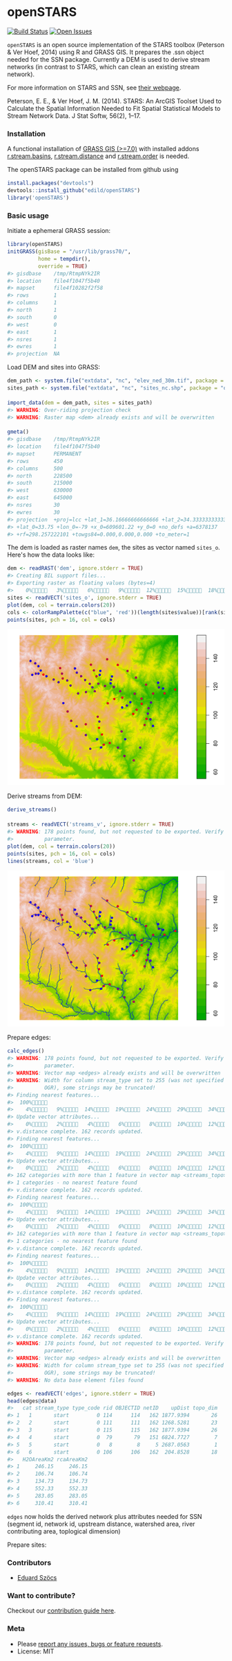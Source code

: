 openSTARS
=============



[![Build Status](https://travis-ci.org/ropensci/webchem.png)](https://travis-ci.org/edild/openSTARS)
[![Open Issues](https://img.shields.io/github/issues/edild/openSTARS.svg)](https://github.com/edild/openSTARS/issues)

`openSTARS` is an open source implementation of the STARS toolbox (Peterson & Ver Hoef, 2014) using R and GRASS GIS.
It prepares the .ssn object needed for the SSN package.
Currently a DEM is used to derive stream networks (in contrast to STARS, which can clean an existing stream network).

For more information on STARS and SSN, see [their webpage](http://www.fs.fed.us/rm/boise/AWAE/projects/SpatialStreamNetworks.shtml).

Peterson, E. E., & Ver Hoef, J. M. (2014). STARS: An ArcGIS Toolset Used to Calculate the Spatial Information Needed to Fit Spatial Statistical Models to Stream Network Data. J Stat Softw, 56(2), 1–17.


### Installation
A functional installation of [GRASS GIS (>=7.0)](https://grass.osgeo.org/#) with installed addons [r.stream.basins](https://grass.osgeo.org/grass70/manuals/addons/r.stream.basins.html), [r.stream.distance](https://grass.osgeo.org/grass70/manuals/addons/r.stream.distance.html) and [r.stream.order](https://grass.osgeo.org/grass70/manuals/addons/r.stream.order.html) is needed.

The openSTARS package can be installed from github using


```r
install.packages("devtools")
devtools::install_github("edild/openSTARS")
library('openSTARS')
```


### Basic usage

Initiate a ephemeral GRASS session:

```r
library(openSTARS)
initGRASS(gisBase = "/usr/lib/grass70/",
          home = tempdir(),
          override = TRUE)
#> gisdbase    /tmp/RtmpNYk2IR 
#> location    file4f1047f5b40 
#> mapset      file4f10282f2f58 
#> rows        1 
#> columns     1 
#> north       1 
#> south       0 
#> west        0 
#> east        1 
#> nsres       1 
#> ewres       1 
#> projection  NA
```

Load DEM and sites into GRASS:


```r
dem_path <- system.file("extdata", "nc", "elev_ned_30m.tif", package = "openSTARS")
sites_path <- system.file("extdata", "nc", "sites_nc.shp", package = "openSTARS")

import_data(dem = dem_path, sites = sites_path)
#> WARNING: Over-riding projection check
#> WARNING: Raster map <dem> already exists and will be overwritten

gmeta()
#> gisdbase    /tmp/RtmpNYk2IR 
#> location    file4f1047f5b40 
#> mapset      PERMANENT 
#> rows        450 
#> columns     500 
#> north       228500 
#> south       215000 
#> west        630000 
#> east        645000 
#> nsres       30 
#> ewres       30 
#> projection  +proj=lcc +lat_1=36.16666666666666 +lat_2=34.33333333333334
#> +lat_0=33.75 +lon_0=-79 +x_0=609601.22 +y_0=0 +no_defs +a=6378137
#> +rf=298.257222101 +towgs84=0.000,0.000,0.000 +to_meter=1
```

The dem is loaded as raster names `dem`, the sites as vector named `sites_o`.
Here's how the data looks like:


```r
dem <- readRAST('dem', ignore.stderr = TRUE)
#> Creating BIL support files...
#> Exporting raster as floating values (bytes=4)
#>    0%   3%   6%   9%  12%  15%  18%  21%  24%  27%  30%  33%  36%  39%  42%  45%  48%  51%  54%  57%  60%  63%  66%  69%  72%  75%  78%  81%  84%  87%  90%  93%  96%  99% 100%
sites <- readVECT('sites_o', ignore.stderr = TRUE)
plot(dem, col = terrain.colors(20))
cols <- colorRampPalette(c("blue", 'red'))(length(sites$value))[rank(sites$value)]
points(sites, pch = 16, col = cols)
```

![](README_files/figure-html/plot_data1-1.png)<!-- -->

Derive streams from DEM:

```r
derive_streams()

streams <- readVECT('streams_v', ignore.stderr = TRUE)
#> WARNING: 178 points found, but not requested to be exported. Verify 'type'
#>          parameter.
plot(dem, col = terrain.colors(20))
points(sites, pch = 16, col = cols)
lines(streams, col = 'blue')
```

![](README_files/figure-html/derive_streams-1.png)<!-- -->

Prepare edges:


```r
calc_edges()
#> WARNING: 178 points found, but not requested to be exported. Verify 'type'
#>          parameter.
#> WARNING: Vector map <edges> already exists and will be overwritten
#> WARNING: Width for column stream_type set to 255 (was not specified by
#>          OGR), some strings may be truncated!
#> Finding nearest features...
#>  100%
#>    4%   9%  14%  19%  24%  29%  34%  39%  44%  49%  54%  59%  64%  69%  74%  79%  84%  89%  94%  99% 100%
#> Update vector attributes...
#>    0%   2%   4%   6%   8%  10%  12%  14%  16%  18%  20%  22%  24%  26%  28%  30%  32%  34%  36%  38%  40%  42%  44%  46%  48%  50%  52%  54%  56%  58%  60%  62%  64%  66%  68%  70%  72%  74%  76%  78%  80%  82%  84%  86%  88%  90%  92%  94%  96%  98% 100%
#> v.distance complete. 162 records updated.
#> Finding nearest features...
#>  100%
#>    4%   9%  14%  19%  24%  29%  34%  39%  44%  49%  54%  59%  64%  69%  74%  79%  84%  89%  94%  99% 100%
#> Update vector attributes...
#>    0%   2%   4%   6%   8%  10%  12%  14%  16%  18%  20%  22%  24%  26%  28%  30%  32%  34%  36%  38%  40%  42%  44%  46%  48%  50%  52%  54%  56%  58%  60%  62%  64%  66%  68%  70%  72%  74%  76%  78%  80%  82%  84%  86%  88%  90%  92%  94%  96%  98% 100%
#> 162 categories with more than 1 feature in vector map <streams_topo>
#> 1 categories - no nearest feature found
#> v.distance complete. 162 records updated.
#> Finding nearest features...
#>  100%
#>    4%   9%  14%  19%  24%  29%  34%  39%  44%  49%  54%  59%  64%  69%  74%  79%  84%  89%  94%  99% 100%
#> Update vector attributes...
#>    0%   2%   4%   6%   8%  10%  12%  14%  16%  18%  20%  22%  24%  26%  28%  30%  32%  34%  36%  38%  40%  42%  44%  46%  48%  50%  52%  54%  56%  58%  60%  62%  64%  66%  68%  70%  72%  74%  76%  78%  80%  82%  84%  86%  88%  90%  92%  94%  96%  98% 100%
#> 162 categories with more than 1 feature in vector map <streams_topo>
#> 1 categories - no nearest feature found
#> v.distance complete. 162 records updated.
#> Finding nearest features...
#>  100%
#>    4%   9%  14%  19%  24%  29%  34%  39%  44%  49%  54%  59%  64%  69%  74%  79%  84%  89%  94%  99% 100%
#> Update vector attributes...
#>    0%   2%   4%   6%   8%  10%  12%  14%  16%  18%  20%  22%  24%  26%  28%  30%  32%  34%  36%  38%  40%  42%  44%  46%  48%  50%  52%  54%  56%  58%  60%  62%  64%  66%  68%  70%  72%  74%  76%  78%  80%  82%  84%  86%  88%  90%  92%  94%  96%  98% 100%
#> v.distance complete. 162 records updated.
#> Finding nearest features...
#>  100%
#>    4%   9%  14%  19%  24%  29%  34%  39%  44%  49%  54%  59%  64%  69%  74%  79%  84%  89%  94%  99% 100%
#> Update vector attributes...
#>    0%   2%   4%   6%   8%  10%  12%  14%  16%  18%  20%  22%  24%  26%  28%  30%  32%  34%  36%  38%  40%  42%  44%  46%  48%  50%  52%  54%  56%  58%  60%  62%  64%  66%  68%  70%  72%  74%  76%  78%  80%  82%  84%  86%  88%  90%  92%  94%  96%  98% 100%
#> v.distance complete. 162 records updated.
#> WARNING: 178 points found, but not requested to be exported. Verify 'type'
#>          parameter.
#> WARNING: Vector map <edges> already exists and will be overwritten
#> WARNING: Width for column stream_type set to 255 (was not specified by
#>          OGR), some strings may be truncated!
#> WARNING: No data base element files found
```


```r
edges <- readVECT('edges', ignore.stderr = TRUE)
head(edges@data)
#>   cat stream_type type_code rid OBJECTID netID    upDist topo_dim
#> 1   1       start         0 114      114   162 1877.9394       26
#> 2   2       start         0 111      111   162 1268.5281       23
#> 3   3       start         0 115      115   162 1877.9394       26
#> 4   4       start         0  79       79   151 6824.7727        7
#> 5   5       start         0   8        8     5 2687.0563        1
#> 6   6       start         0 106      106   162  204.8528       18
#>   H2OAreaKm2 rcaAreaKm2
#> 1     246.15     246.15
#> 2     106.74     106.74
#> 3     134.73     134.73
#> 4     552.33     552.33
#> 5     283.05     283.05
#> 6     310.41     310.41
```

`edges` now holds the derived network plus attributes needed for SSN (segment id, network id, upstream distance, watershed area, river contributing area, toplogical dimension)


Prepare sites:




### Contributors

+ [Eduard Szöcs](https://github.com/EDiLD)

### Want to contribute?

Checkout our [contribution guide here](https://github.com/edild/openSTARS/blob/master/CONTRIBUTING.md).

### Meta

* Please [report any issues, bugs or feature requests](https://github.com/edild/openSTARS/issues).
* License: MIT
